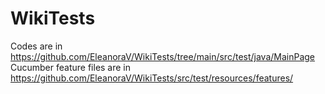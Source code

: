 # WikiTests
Codes are in https://github.com/EleanoraV/WikiTests/tree/main/src/test/java/MainPage 
Cucumber feature files are in  https://github.com/EleanoraV/WikiTests/src/test/resources/features/
